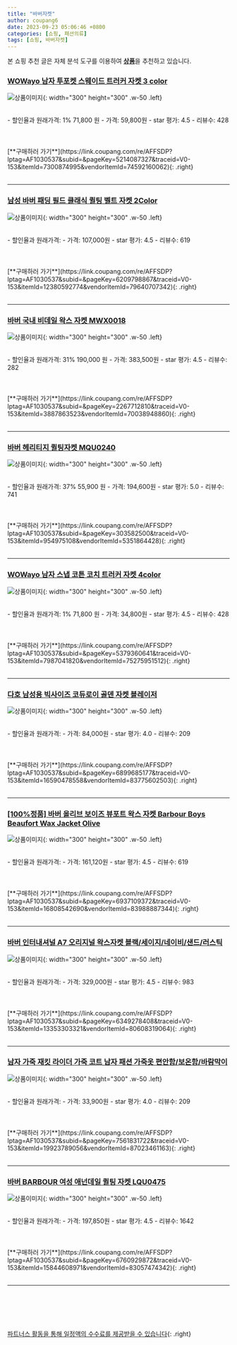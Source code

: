 ```yaml
---
title: "바버자켓"
author: coupang6
date: 2023-09-23 05:06:46 +0800
categories: [쇼핑, 패션의류]
tags: [쇼핑, 바버자켓]
---
```


본 쇼핑 추천 글은 자체 분석 도구를 이용하여 [**상품**](https://link.coupang.com/a/bao1ui)을 추천하고 있습니다.

### [WOWayo 남자 투포켓 스웨이드 트러커 자켓 3 color](https://link.coupang.com/re/AFFSDP?lptag=AF1030537&subid=&pageKey=5214087327&traceid=V0-153&itemId=7300874995&vendorItemId=74592160062)

![상품이미지](https://thumbnail7.coupangcdn.com/thumbnails/remote/230x230ex/image/vendor_inventory/6c98/0fa2945b9c37e3334b4083824c2fbf40caf1f5db4e6c5f3f167006315f28.jpg){: width="300" height="300" .w-50 .left}


<br>
- 할인율과 원래가격: 1%  71,800   원
- 가격: 59,800원
- star 평가: 4.5
- 리뷰수: 428
<br>
<br>
<br>
<br>
[**구매하러 가기**](https://link.coupang.com/re/AFFSDP?lptag=AF1030537&subid=&pageKey=5214087327&traceid=V0-153&itemId=7300874995&vendorItemId=74592160062){: .right}
<br>
<br>

---

### [남성 바버 패딩 필드 클래식 퀼팅 벨트 자켓 2Color](https://link.coupang.com/re/AFFSDP?lptag=AF1030537&subid=&pageKey=6209798867&traceid=V0-153&itemId=12380592774&vendorItemId=79640707342)

![상품이미지](https://thumbnail7.coupangcdn.com/thumbnails/remote/230x230ex/image/vendor_inventory/881f/5958842446fb58b22acecc7c2dd4648c5e288620df0571b4446c2fc935b2.jpg){: width="300" height="300" .w-50 .left}


<br>
- 할인율과 원래가격: 
- 가격: 107,000원
- star 평가: 4.5
- 리뷰수: 619
<br>
<br>
<br>
<br>
[**구매하러 가기**](https://link.coupang.com/re/AFFSDP?lptag=AF1030537&subid=&pageKey=6209798867&traceid=V0-153&itemId=12380592774&vendorItemId=79640707342){: .right}
<br>
<br>

---

### [바버 국내 비데일 왁스 자켓 MWX0018](https://link.coupang.com/re/AFFSDP?lptag=AF1030537&subid=&pageKey=2267712810&traceid=V0-153&itemId=3887863523&vendorItemId=70038948860)

![상품이미지](https://thumbnail9.coupangcdn.com/thumbnails/remote/230x230ex/image/vendor_inventory/8234/b68d939ea8870bfaa307e30729a68b4794223219a4eec59e4307ecf2bc04.jpg){: width="300" height="300" .w-50 .left}


<br>
- 할인율과 원래가격: 31%  190,000   원
- 가격: 383,500원
- star 평가: 4.5
- 리뷰수: 282
<br>
<br>
<br>
<br>
[**구매하러 가기**](https://link.coupang.com/re/AFFSDP?lptag=AF1030537&subid=&pageKey=2267712810&traceid=V0-153&itemId=3887863523&vendorItemId=70038948860){: .right}
<br>
<br>

---

### [바버 헤리티지 퀼팅자켓 MQU0240](https://link.coupang.com/re/AFFSDP?lptag=AF1030537&subid=&pageKey=303582500&traceid=V0-153&itemId=954975108&vendorItemId=5351864428)

![상품이미지](https://thumbnail9.coupangcdn.com/thumbnails/remote/230x230ex/image/vendor_inventory/d2c7/63604674d06d7cce32e66a854881ba85f2b8ec07a63cd410abaf7809c673.jpg){: width="300" height="300" .w-50 .left}


<br>
- 할인율과 원래가격: 37%  55,900   원
- 가격: 194,600원
- star 평가: 5.0
- 리뷰수: 741
<br>
<br>
<br>
<br>
[**구매하러 가기**](https://link.coupang.com/re/AFFSDP?lptag=AF1030537&subid=&pageKey=303582500&traceid=V0-153&itemId=954975108&vendorItemId=5351864428){: .right}
<br>
<br>

---

### [WOWayo 남자 스냅 코튼 코치 트러커 자켓 4color](https://link.coupang.com/re/AFFSDP?lptag=AF1030537&subid=&pageKey=5379360641&traceid=V0-153&itemId=7987041820&vendorItemId=75275951512)

![상품이미지](https://thumbnail7.coupangcdn.com/thumbnails/remote/230x230ex/image/vendor_inventory/1f52/0fbd7fc8cd78df48f33dd2be6891e4889de5793991c32de09bf41cca55d8.jpeg){: width="300" height="300" .w-50 .left}


<br>
- 할인율과 원래가격: 1%  71,800   원
- 가격: 34,800원
- star 평가: 4.5
- 리뷰수: 428
<br>
<br>
<br>
<br>
[**구매하러 가기**](https://link.coupang.com/re/AFFSDP?lptag=AF1030537&subid=&pageKey=5379360641&traceid=V0-153&itemId=7987041820&vendorItemId=75275951512){: .right}
<br>
<br>

---

### [다호 남성용 빅사이즈 코듀로이 골덴 자켓 블레이저](https://link.coupang.com/re/AFFSDP?lptag=AF1030537&subid=&pageKey=6899685177&traceid=V0-153&itemId=16590478558&vendorItemId=83775602503)

![상품이미지](https://thumbnail8.coupangcdn.com/thumbnails/remote/230x230ex/image/vendor_inventory/6ca0/b0a5724fd32ef1c6ad768555fef26bf7dbdb66fefb7e755d23e96684eaf4.png){: width="300" height="300" .w-50 .left}


<br>
- 할인율과 원래가격: 
- 가격: 84,000원
- star 평가: 4.0
- 리뷰수: 209
<br>
<br>
<br>
<br>
[**구매하러 가기**](https://link.coupang.com/re/AFFSDP?lptag=AF1030537&subid=&pageKey=6899685177&traceid=V0-153&itemId=16590478558&vendorItemId=83775602503){: .right}
<br>
<br>

---

### [[100%정품] 바버 올리브 보이즈 뷰포트 왁스 자켓 Barbour Boys Beaufort Wax Jacket Olive](https://link.coupang.com/re/AFFSDP?lptag=AF1030537&subid=&pageKey=6937109372&traceid=V0-153&itemId=16808542690&vendorItemId=83988887344)

![상품이미지](https://thumbnail9.coupangcdn.com/thumbnails/remote/230x230ex/image/vendor_inventory/3dd5/effcd4e07178c933ed1f7dad62253ae8e33f81512129b7f654d7d453c5b6.jpg){: width="300" height="300" .w-50 .left}


<br>
- 할인율과 원래가격: 
- 가격: 161,120원
- star 평가: 4.5
- 리뷰수: 619
<br>
<br>
<br>
<br>
[**구매하러 가기**](https://link.coupang.com/re/AFFSDP?lptag=AF1030537&subid=&pageKey=6937109372&traceid=V0-153&itemId=16808542690&vendorItemId=83988887344){: .right}
<br>
<br>

---

### [바버 인터내셔널 A7 오리지널 왁스자켓 블랙/세이지/네이비/샌드/러스틱](https://link.coupang.com/re/AFFSDP?lptag=AF1030537&subid=&pageKey=6349278408&traceid=V0-153&itemId=13353303321&vendorItemId=80608319064)

![상품이미지](https://thumbnail9.coupangcdn.com/thumbnails/remote/230x230ex/image/vendor_inventory/9cc1/89681272597b1f02c27dd9229e266db9538262f8b12c886f56151e02ac05.jpeg){: width="300" height="300" .w-50 .left}


<br>
- 할인율과 원래가격: 
- 가격: 329,000원
- star 평가: 4.5
- 리뷰수: 983
<br>
<br>
<br>
<br>
[**구매하러 가기**](https://link.coupang.com/re/AFFSDP?lptag=AF1030537&subid=&pageKey=6349278408&traceid=V0-153&itemId=13353303321&vendorItemId=80608319064){: .right}
<br>
<br>

---

### [남자 가죽 재킷 라이더 가죽 코트 남자 패션 가죽옷 편안함/보온함/바람막이](https://link.coupang.com/re/AFFSDP?lptag=AF1030537&subid=&pageKey=7561831722&traceid=V0-153&itemId=19923789056&vendorItemId=87023461163)

![상품이미지](https://thumbnail8.coupangcdn.com/thumbnails/remote/230x230ex/image/vendor_inventory/b8a3/6b17e94b1bdba190910a533a0cfa1c842ee4bfcdaeae1a19f9bd0e8b551d.jpg){: width="300" height="300" .w-50 .left}


<br>
- 할인율과 원래가격: 
- 가격: 33,900원
- star 평가: 4.0
- 리뷰수: 209
<br>
<br>
<br>
<br>
[**구매하러 가기**](https://link.coupang.com/re/AFFSDP?lptag=AF1030537&subid=&pageKey=7561831722&traceid=V0-153&itemId=19923789056&vendorItemId=87023461163){: .right}
<br>
<br>

---

### [바버 BARBOUR 여성 애넌데일 퀼팅 자켓 LQU0475](https://link.coupang.com/re/AFFSDP?lptag=AF1030537&subid=&pageKey=6760929872&traceid=V0-153&itemId=15844608971&vendorItemId=83057474342)

![상품이미지](https://thumbnail6.coupangcdn.com/thumbnails/remote/230x230ex/image/vendor_inventory/2b05/d6028d7734165b4ad65d2eb4ce414532f61b444b730c17c60eccc8cbe2df.jpg){: width="300" height="300" .w-50 .left}


<br>
- 할인율과 원래가격: 
- 가격: 197,850원
- star 평가: 4.5
- 리뷰수: 1642
<br>
<br>
<br>
<br>
[**구매하러 가기**](https://link.coupang.com/re/AFFSDP?lptag=AF1030537&subid=&pageKey=6760929872&traceid=V0-153&itemId=15844608971&vendorItemId=83057474342){: .right}
<br>
<br>

---
<br><br><br><br><br> [파트너스 활동을 통해 일정액의 수수료를 제공받을 수 있습니다](https://link.coupang.com/a/bao1ui){: .right}